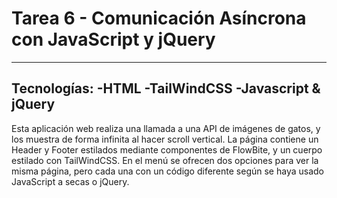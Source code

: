 # Tarea 6 - Comunicación Asíncrona con JavaScript y jQuery
 ---
Tecnologías:
-HTML
-TailWindCSS
-Javascript & jQuery
 ---
Esta aplicación web realiza una llamada a una API de imágenes de gatos, y los muestra de forma infinita al hacer scroll vertical.
La página contiene un Header y Footer estilados mediante componentes de FlowBite, y un cuerpo estilado con TailWindCSS.
En el menú se ofrecen dos opciones para ver la misma página, pero cada una con un código diferente según se haya usado JavaScript a secas o jQuery.
